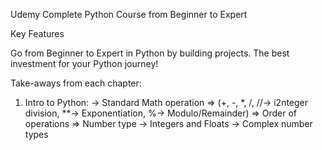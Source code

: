Udemy Complete Python Course from Beginner to Expert


Key Features

Go from Beginner to Expert in Python by building projects. The best investment for your Python journey!

Take-aways from each chapter:

1. Intro to Python:
  -> Standard Math operation 
        => (+, -, *, /, //-> i2nteger division, **-> Exponentiation, %-> Modulo/Remainder)
        => Order of operations
        => Number type  -> Integers and Floats
                        -> Complex number types

